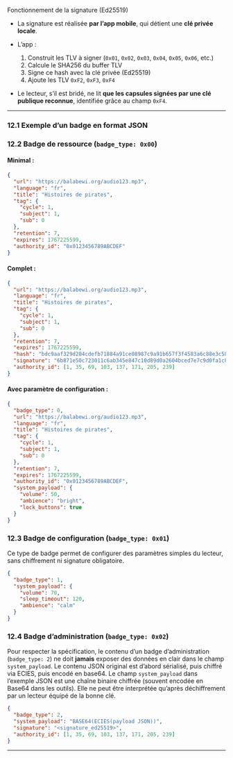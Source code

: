 Fonctionnement de la signature (Ed25519)

* La signature est réalisée **par l’app mobile**, qui détient une **clé privée locale**.

* L’app :

  1. Construit les TLV à signer (`0x01`, `0x02`, `0x03`, `0x04`, `0x05`, `0x06`, etc.)
  2. Calcule le SHA256 du buffer TLV
  3. Signe ce hash avec la clé privée (Ed25519)
  4. Ajoute les TLV `0xF2`, `0xF3`, `0xF4`

* Le lecteur, s’il est bridé, ne lit **que les capsules signées par une clé publique reconnue**, identifiée grâce au champ `0xF4`.

---

### 12.1 Exemple d’un badge en format JSON

### 12.2 Badge de ressource (`badge_type: 0x00`)

#### Minimal :

```json
{
  "url": "https://balabewi.org/audio123.mp3",
  "language": "fr",
  "title": "Histoires de pirates",
  "tag": {
    "cycle": 1,
    "subject": 1,
    "sub": 0
  },
  "retention": 7,
  "expires": 1767225599,
  "authority_id": "0x0123456789ABCDEF"
}
```

#### Complet :

```json
{
  "url": "https://balabewi.org/audio123.mp3",
  "language": "fr",
  "title": "Histoires de pirates",
  "tag": {
    "cycle": 1,
    "subject": 1,
    "sub": 0
  },
  "retention": 7,
  "expires": 1767225599,
  "hash": "bdc9aaf329d204cdefb71884a91ce08987c9a91b657f3f4583a6c88e3c58ad71",
  "signature": "6b871e50c723011c6ab345e847c10d89d0a2604bced7e7c9d0fa1c8fd8fbd2b91d8df6c86156e15d1de9e68e5b4c8c7760b13ef6de25035178135eb79ab7d208",
  "authority_id": [1, 35, 69, 103, 137, 171, 205, 239]
}
```

#### Avec paramètre de configuration :

```json
{
  "badge_type": 0,
  "url": "https://balabewi.org/audio123.mp3",
  "language": "fr",
  "title": "Histoires de pirates",
  "tag": {
    "cycle": 1,
    "subject": 1,
    "sub": 0
  },
  "retention": 7,
  "expires": 1767225599,
  "authority_id": "0x0123456789ABCDEF",
  "system_payload": {
    "volume": 50,
    "ambience": "bright",
    "lock_buttons": true
  }
}
```

### 12.3 Badge de configuration (`badge_type: 0x01`)

Ce type de badge permet de configurer des paramètres simples du lecteur, sans chiffrement ni signature obligatoire.

```json
{
  "badge_type": 1,
  "system_payload": {
    "volume": 70,
    "sleep_timeout": 120,
    "ambience": "calm"
  }
}
```

### 12.4 Badge d’administration (`badge_type: 0x02`)

Pour respecter la spécification, le contenu d’un badge d’administration (`badge_type: 2`) ne doit **jamais** exposer des données en clair dans le champ `system_payload`.
Le contenu JSON original est d’abord sérialisé, puis chiffré via ECIES, puis encodé en base64.
Le champ `system_payload` dans l’exemple JSON est une chaîne binaire chiffrée (souvent encodée en Base64 dans les outils). Elle ne peut être interprétée qu’après déchiffrement par un lecteur équipé de la bonne clé.

```json
{
  "badge_type": 2,
  "system_payload": "BASE64(ECIES(payload JSON))",
  "signature": "<signature_ed25519>",
  "authority_id": [1, 35, 69, 103, 137, 171, 205, 239]
}
```

---